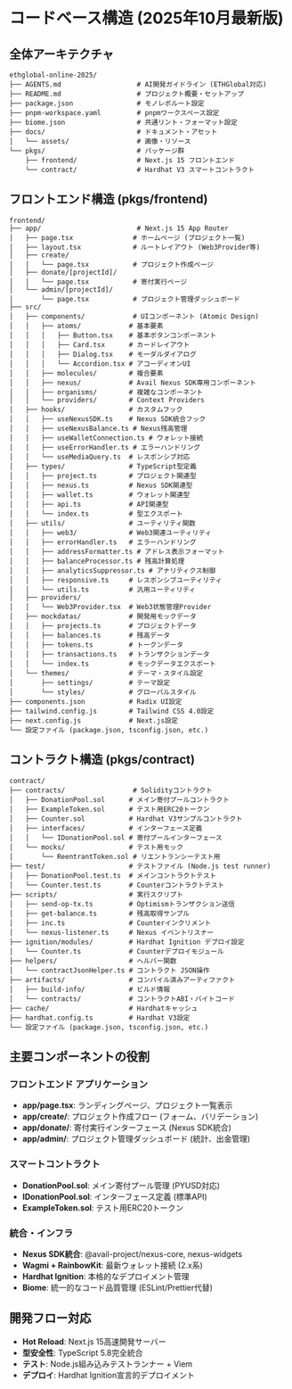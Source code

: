 # コードベース構造 (2025年10月最新版)

## 全体アーキテクチャ
```
ethglobal-online-2025/
├── AGENTS.md                   # AI開発ガイドライン (ETHGlobal対応)
├── README.md                   # プロジェクト概要・セットアップ
├── package.json                # モノレポルート設定
├── pnpm-workspace.yaml         # pnpmワークスペース設定
├── biome.json                  # 共通リント・フォーマット設定
├── docs/                       # ドキュメント・アセット
│   └── assets/                 # 画像・リソース
└── pkgs/                       # パッケージ群
    ├── frontend/               # Next.js 15 フロントエンド
    └── contract/               # Hardhat V3 スマートコントラクト
```

## フロントエンド構造 (pkgs/frontend)
```
frontend/
├── app/                        # Next.js 15 App Router
│   ├── page.tsx               # ホームページ (プロジェクト一覧)
│   ├── layout.tsx             # ルートレイアウト (Web3Provider等)
│   ├── create/
│   │   └── page.tsx           # プロジェクト作成ページ
│   ├── donate/[projectId]/
│   │   └── page.tsx           # 寄付実行ページ
│   └── admin/[projectId]/
│       └── page.tsx           # プロジェクト管理ダッシュボード
├── src/
│   ├── components/            # UIコンポーネント (Atomic Design)
│   │   ├── atoms/            # 基本要素
│   │   │   ├── Button.tsx    # 基本ボタンコンポーネント
│   │   │   ├── Card.tsx      # カードレイアウト
│   │   │   ├── Dialog.tsx    # モーダルダイアログ
│   │   │   └── Accordion.tsx # アコーディオンUI
│   │   ├── molecules/        # 複合要素
│   │   ├── nexus/            # Avail Nexus SDK専用コンポーネント
│   │   ├── organisms/        # 複雑なコンポーネント
│   │   └── providers/        # Context Providers
│   ├── hooks/                # カスタムフック
│   │   ├── useNexusSDK.ts    # Nexus SDK統合フック
│   │   ├── useNexusBalance.ts # Nexus残高管理
│   │   ├── useWalletConnection.ts # ウォレット接続
│   │   ├── useErrorHandler.ts # エラーハンドリング
│   │   └── useMediaQuery.ts  # レスポンシブ対応
│   ├── types/                # TypeScript型定義
│   │   ├── project.ts        # プロジェクト関連型
│   │   ├── nexus.ts          # Nexus SDK関連型
│   │   ├── wallet.ts         # ウォレット関連型
│   │   ├── api.ts            # API関連型
│   │   └── index.ts          # 型エクスポート
│   ├── utils/                # ユーティリティ関数
│   │   ├── web3/             # Web3関連ユーティリティ
│   │   ├── errorHandler.ts   # エラーハンドリング
│   │   ├── addressFormatter.ts # アドレス表示フォーマット
│   │   ├── balanceProcessor.ts # 残高計算処理
│   │   ├── analyticsSuppressor.ts # アナリティクス制御
│   │   ├── responsive.ts     # レスポンシブユーティリティ
│   │   └── utils.ts          # 汎用ユーティリティ
│   ├── providers/
│   │   └── Web3Provider.tsx  # Web3状態管理Provider
│   ├── mockdatas/            # 開発用モックデータ
│   │   ├── projects.ts       # プロジェクトデータ
│   │   ├── balances.ts       # 残高データ
│   │   ├── tokens.ts         # トークンデータ
│   │   ├── transactions.ts   # トランザクションデータ
│   │   └── index.ts          # モックデータエクスポート
│   └── themes/               # テーマ・スタイル設定
│       ├── settings/         # テーマ設定
│       └── styles/           # グローバルスタイル
├── components.json           # Radix UI設定
├── tailwind.config.js        # Tailwind CSS 4.0設定
├── next.config.js            # Next.js設定
└── 設定ファイル (package.json, tsconfig.json, etc.)
```

## コントラクト構造 (pkgs/contract)
```
contract/
├── contracts/                 # Solidityコントラクト
│   ├── DonationPool.sol      # メイン寄付プールコントラクト
│   ├── ExampleToken.sol      # テスト用ERC20トークン
│   ├── Counter.sol           # Hardhat V3サンプルコントラクト
│   ├── interfaces/           # インターフェース定義
│   │   └── IDonationPool.sol # 寄付プールインターフェース
│   └── mocks/                # テスト用モック
│       └── ReentrantToken.sol # リエントランシーテスト用
├── test/                     # テストファイル (Node.js test runner)
│   ├── DonationPool.test.ts  # メインコントラクトテスト
│   └── Counter.test.ts       # Counterコントラクトテスト
├── scripts/                  # 実行スクリプト
│   ├── send-op-tx.ts         # Optimismトランザクション送信
│   ├── get-balance.ts        # 残高取得サンプル
│   ├── inc.ts                # Counterインクリメント
│   └── nexus-listener.ts     # Nexus イベントリスナー
├── ignition/modules/         # Hardhat Ignition デプロイ設定
│   └── Counter.ts            # Counterデプロイモジュール
├── helpers/                  # ヘルパー関数
│   └── contractJsonHelper.ts # コントラクト JSON操作
├── artifacts/                # コンパイル済みアーティファクト
│   ├── build-info/           # ビルド情報
│   └── contracts/            # コントラクトABI・バイトコード
├── cache/                    # Hardhatキャッシュ
├── hardhat.config.ts         # Hardhat V3設定
└── 設定ファイル (package.json, tsconfig.json, etc.)
```

## 主要コンポーネントの役割

### フロントエンド アプリケーション
- **app/page.tsx**: ランディングページ、プロジェクト一覧表示
- **app/create/**: プロジェクト作成フロー (フォーム、バリデーション)
- **app/donate/**: 寄付実行インターフェース (Nexus SDK統合)
- **app/admin/**: プロジェクト管理ダッシュボード (統計、出金管理)

### スマートコントラクト
- **DonationPool.sol**: メイン寄付プール管理 (PYUSD対応)
- **IDonationPool.sol**: インターフェース定義 (標準API)
- **ExampleToken.sol**: テスト用ERC20トークン

### 統合・インフラ
- **Nexus SDK統合**: @avail-project/nexus-core, nexus-widgets
- **Wagmi + RainbowKit**: 最新ウォレット接続 (2.x系)
- **Hardhat Ignition**: 本格的なデプロイメント管理
- **Biome**: 統一的なコード品質管理 (ESLint/Prettier代替)

## 開発フロー対応
- **Hot Reload**: Next.js 15高速開発サーバー
- **型安全性**: TypeScript 5.8完全統合
- **テスト**: Node.js組み込みテストランナー + Viem
- **デプロイ**: Hardhat Ignition宣言的デプロイメント